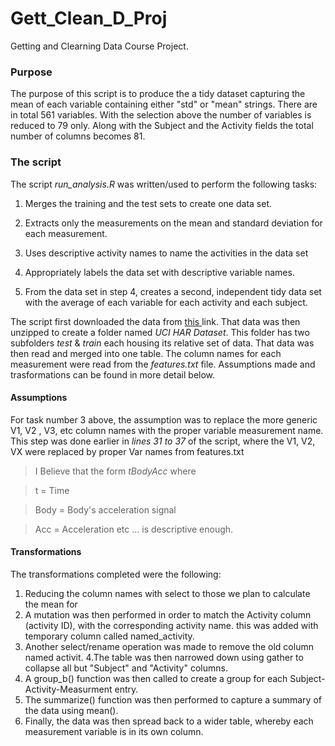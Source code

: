 # **Gett_Clean_D_Proj**
Getting and Clearning Data Course Project. 

### Purpose
The purpose of this script is to produce the a tidy dataset capturing the mean of each variable containing either "std" or "mean" strings. There are in total 561 variables. With the selection above the number of variables is reduced to 79 only. Along with the Subject and the Activity fields the total number of columns becomes 81.

### The script

The script *run_analysis.R* was written/used to perform the following tasks:

   1. Merges the training and the test sets to create one data set.
   2. Extracts only the measurements on the mean and standard deviation for each measurement. 
   3. Uses descriptive activity names to name the activities in the data set
   4. Appropriately labels the data set with descriptive variable names. 

   5. From the data set in step 4, creates a second, independent tidy data set with the average of each variable for each activity and each subject.

The script first downloaded the data from [this ](https://d396qusza40orc.cloudfront.net/getdata%2Fprojectfiles%2FUCI%20HAR%20Dataset.zip) link. That data was then unzipped to create a folder named *UCI HAR Dataset*. This folder has two subfolders *test* & *train* each housing its relative set of data. That data was then read and merged into one table. The column names for each measurement were read from the *features.txt* file. Assumptions made and trasformations can be found in more detail below.

#### Assumptions
For task number 3 above, the assumption was to replace the more generic V1, V2 , V3, etc column names with the proper variable measurement name. This step was done earlier in *lines 31 to 37* of the script, where the V1, V2, VX were replaced by proper Var names from features.txt

>I Believe that the form *tBodyAcc* where 

>t = Time

>Body = Body's acceleration signal

>Acc = Acceleration
 etc ...
>is descriptive enough.

#### Transformations

The transformations completed were the following:

   1. Reducing the column names with select to those we plan to calculate the mean for
   2. A mutation was then performed in order to match the Activity column (activity ID), with the corresponding activity name. this was added with temporary column called named_activity. 
   3. Another select/rename operation was made to remove the old column named activit.
   4.The table was then narrowed down using gather to collapse all but "Subject" and "Activity" columns. 
   5. A group_b() function was then called to create a group for each Subject-Activity-Measurment entry.
   6. The summarize() function was then performed to capture a summary of the data using mean(). 
   7. Finally, the data was then spread back to a wider table, whereby each measurement variable is in its own column.

